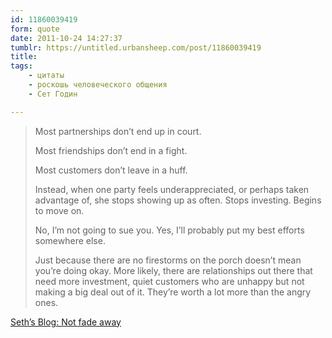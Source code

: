 ```yaml
---
id: 11860039419
form: quote
date: 2011-10-24 14:27:37
tumblr: https://untitled.urbansheep.com/post/11860039419
title: 
tags:
    - цитаты
    - роскошь человеческого общения
    - Сет Годин

---
```


<blockquote>
<p>Most partnerships don&rsquo;t end up in court.</p>

<p>Most friendships don&rsquo;t end in a fight.</p>

<p>Most customers don&rsquo;t leave in a huff.</p>

<p>Instead, when one party feels underappreciated, or perhaps taken advantage of, she stops showing up as often. Stops investing. Begins to move on.</p>

<p>No, I&rsquo;m not going to sue you. Yes, I&rsquo;ll probably put my best efforts somewhere else.</p>

<p>Just because there are no firestorms on the porch doesn&rsquo;t mean you&rsquo;re doing okay. More likely, there are relationships out there that need more investment, quiet customers who are unhappy but not making a big deal out of it. They&rsquo;re worth a lot more than the angry ones.</p>
</blockquote>

<a href="http://sethgodin.typepad.com/seths_blog/2011/09/not-fade-away.html">Seth&rsquo;s Blog: Not fade away</a>
